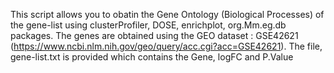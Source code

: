 This script allows you to obatin the Gene Ontology (Biological Processes) of the gene-list using clusterProfiler, DOSE, enrichplot, org.Mm.eg.db packages.
The genes are obtained using the GEO dataset : GSE42621 (https://www.ncbi.nlm.nih.gov/geo/query/acc.cgi?acc=GSE42621).
The file, gene-list.txt is provided which contains the Gene,	logFC and	P.Value
